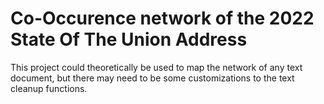 # Co-Occurence network of the 2022 State Of The Union Address
This project could theoretically be used to map the network of any text document, but there may need to be some customizations to the text cleanup functions.
